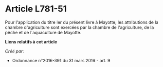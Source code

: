 # Article L781-51

Pour l'application du titre Ier du présent livre à Mayotte, les attributions de la chambre d'agriculture sont exercées par la
chambre de l'agriculture, de la pêche et de l'aquaculture de Mayotte.

**Liens relatifs à cet article**

_Créé par_:

  - Ordonnance n°2016-391 du 31 mars 2016 - art. 9
